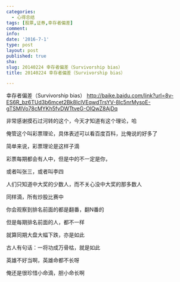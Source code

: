 ```yaml
---
categories:
  - 心得总结
tags: [股票,证券,幸存者偏差]
comment: 
info: 
date: '2016-7-1'
type: post
layout: post
published: true
sha: 
slug: 20140224 幸存者偏差（Survivorship bias）
title: 20140224 幸存者偏差（Survivorship bias）

---
```

幸存者偏差（Survivorship bias）
http://baike.baidu.com/link?url=8v-ES6R_bz6TUd3b6mcet2Bk8IclVEqwdTrsYV-8lc5nrMysoE-gTSMlVo78cMYKh5fvDWTtveG-OlQwZ8AjDq

非常感谢摸石过河转的这个，今天才知道有这个理论，哈

俺管这个叫彩票理论，具体表述可以看百度百科，比俺说的好多了

简单来说，彩票理论是这样子滴

彩票每期都会有人中，但是中的不一定是你，

或者叫张三，或者叫李四

人们只知道中大奖的少数人，而不关心没中大奖的那多数人

同样滴，所有炒股比赛中

你会观察到排名前面的都是翻番，翻N番的

但是每期排名前面的人，都不一样

就算同期大盘大幅下跌，亦是如此

古人有句话：一将功成万骨枯，就是如此

英雄不好当啊，英雄命都不长呀

俺还是很珍惜小命滴，胆小命长啊
